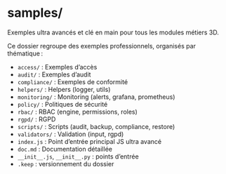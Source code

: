 # samples/

Exemples ultra avancés et clé en main pour tous les modules métiers 3D.

Ce dossier regroupe des exemples professionnels, organisés par thématique :

- `access/` : Exemples d’accès
- `audit/` : Exemples d’audit
- `compliance/` : Exemples de conformité
- `helpers/` : Helpers (logger, utils)
- `monitoring/` : Monitoring (alerts, grafana, prometheus)
- `policy/` : Politiques de sécurité
- `rbac/` : RBAC (engine, permissions, roles)
- `rgpd/` : RGPD
- `scripts/` : Scripts (audit, backup, compliance, restore)
- `validators/` : Validation (input, rgpd)
- `index.js` : Point d’entrée principal JS ultra avancé
- `doc.md` : Documentation détaillée
- `__init__.js`, `__init__.py` : points d’entrée
- `.keep` : versionnement du dossier
